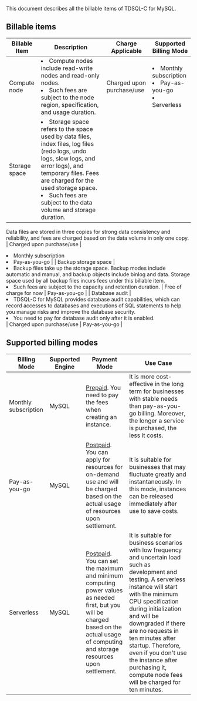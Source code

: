 This document describes all the billable items of TDSQL-C for MySQL.

## Billable items

| Billable Item | Description | Charge Applicable | Supported Billing Mode |
|---------|---------|---------|---------|
| Compute node | <li>Compute nodes include read-write nodes and read-only nodes.<li>Such fees are subject to the node region, specification, and usage duration. | Charged upon purchase/use | <li>Monthly subscription<li>Pay-as-you-go<li>Serverless |
| Storage space | <li>Storage space refers to the space used by data files, index files, log files (redo logs, undo logs, slow logs, and error logs), and temporary files. Fees are charged for the used storage space.<li>Such fees are subject to the data volume and storage duration. <dx-alert infotype="notice" title="">
Data files are stored in three copies for strong data consistency and reliability, and fees are charged based on the data volume in only one copy.
</dx-alert>| Charged upon purchase/use | <li>Monthly subscription <li>Pay-as-you-go |
| Backup storage space | <li>Backup files take up the storage space. Backup modes include automatic and manual, and backup objects include binlog and data. Storage space used by all backup files incurs fees under this billable item.<li>Such fees are subject to the capacity and retention duration. | Free of charge for now | Pay-as-you-go |
| Database audit | <li>TDSQL-C for MySQL provides database audit capabilities, which can record accesses to databases and executions of SQL statements to help you manage risks and improve the database security.<li>You need to pay for database audit only after it is enabled.</li>| Charged upon purchase/use | Pay-as-you-go |

## Supported billing modes

| Billing Mode                             | Supported Engine          | Payment Mode                       | Use Case                              |
| -------------------------------- | ----------------- | -------------------------------- | --------------------------------------------- |
| Monthly subscription                                                     | MySQL | [Prepaid](https://intl.cloud.tencent.com/document/product/555/42701). You need to pay the fees when creating an instance. | It is more cost-effective in the long term for businesses with stable needs than pay-as-you-go billing. Moreover, the longer a service is purchased, the less it costs. |
| Pay-as-you-go                                                     | MySQL | [Postpaid](https://intl.cloud.tencent.com/document/product/555/30328). You can apply for resources for on-demand use and will be charged based on the actual usage of resources upon settlement. | It is suitable for businesses that may fluctuate greatly and instantaneously. In this mode, instances can be released immediately after use to save costs. |
| Serverless | MySQL             | [Postpaid](https://intl.cloud.tencent.com/document/product/555/30328). You can set the maximum and minimum computing power values as needed first, but you will be charged based on the actual usage of computing and storage resources upon settlement. | It is suitable for business scenarios with low frequency and uncertain load such as development and testing. <dx-alert infotype="explain" title="Note">A serverless instance will start with the minimum CPU specification during initialization and will be downgraded if there are no requests in ten minutes after startup. Therefore, even if you don't use the instance after purchasing it, compute node fees will be charged for ten minutes.</dx-alert> |

